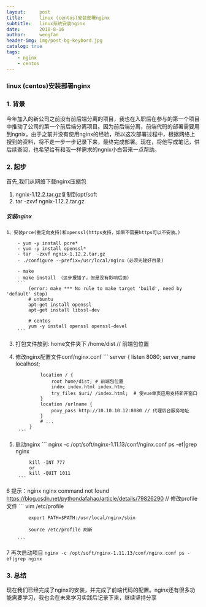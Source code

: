 ```yaml
---
layout:     post
title:      linux (centos)安装部署nginx
subtitle:   linux系统安装nginx
date:       2018-8-16
author:     wengfan
header-img: img/post-bg-keybord.jpg
catalog: true
tags:
    - nginx
    - centos
---
```

### linux (centos)安装部署nginx
### 1. 背景
今年加入的新公司之前没有前后端分离的项目，我也在入职后在参与的第一个项目中推动了公司的第一个前后端分离项目。因为前后端分离，前端代码的部署需要用到ngnix。由于之前并没有使用nginx的经验，所以这次部署过程中，根据网络上搜到的资料，将不走一步一步记录下来，最终完成部署。现在，将他写成笔记，供后续查阅，也希望给有和我一样需求的ngnix小白带来一点帮助。

### 2. 起步

首先,我们从网络下载nginx压缩包
1. ngnix-1.12.2.tar.gz复制到opt/soft
2. tar  -zxvf ngnix-1.12.2.tar.gz

##### 安装nginx
    1、安装prce(重定向支持)和openssl(https支持，如果不需要https可以不安装。)
                
        - yum -y install pcre*
        - yum -y install openssl*
        - tar  -zxvf ngnix-1.12.2.tar.gz
        - ./configure --prefix=/usr/local/nginx（必须先建好目录)
                
        - make 
        - make install （这步报错了，但是没有影响后面）
        ```
            (error: make *** No rule to make target 'build', need by 'default' stop) 
            # unbuntu
            apt-get install openssl
            apt-get install libssl-dev

            # centos
            yum -y install openssl openssl-devel
        ```
3. 打包文件放到: home文件夹下 /home/dist // 前端包位置
4. 修改nginx配置文件conf/nginx.conf
        ```
            server {
                listen 8080;
                server_name localhost;
                
                location / {
                    root home/dist; # 前端包位置
                    index index.html index.htm;
                    try_files $uri/ /index.html;  # 使vue单页应用支持新开窗口
                }
                location /urlname {
                    poxy_pass http://10.10.10.12:8080 // 代理后台服务地址
                }
                # ...
            }
        ```
5. 启动nginx
        ```
            nginx -c /opt/soft/nginx-1.11.13/conf/nginx.conf
            ps -ef|grep nginx

            kill -INT 777 
            or
            kill -QUIT 1011
        ```
6  提示：nginx nginx command not found
        https://blog.csdn.net/pythondafahao/article/details/79826290
        // 修改profile文件
        ```
            vim /etc/profile
            
            export PATH=$PATH:/usr/local/nginx/sbin
            
            source /etc/profile 刷新
        
        ```
 7  再次启动项目
        ```
            nginx -c /opt/soft/nginx-1.11.13/conf/nginx.conf
            ps -ef|grep nginx
        ```
### 3. 总结
现在我们已经完成了nginx的安装，并完成了前端代码的配置。nginx还有很多功能需要学习，我也会在未来学习实践后记录下来，继续坚持分享